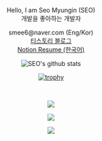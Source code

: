 <div align="center">
  
<p align="center">
Hello, I am Seo Myungin (SEO)<br>
개발을 좋아하는 개발자
</p>
<p align="center">
smee6@naver.com (Eng/Kor)<br>
<a href="https://codegosu.tistory.com/">티스토리 블로그</a><br>
<a href="https://seo93.notion.site/697852d68b4c4075ab49e20333d4df60"> Notion Resume (한국어)</a>
</p>

  
![SEO's github stats](https://github-readme-stats.vercel.app/api?username=smee6&show_icons=true)
  
  
[![trophy](https://github-profile-trophy.vercel.app/?username=smee6&row=1&column=10)](https://github.com/ryo-ma/github-profile-trophy)
  

<br>
<p align="center">
  
<a href="http://instagram.com/seomyungin" target="_blank"><img src="https://img.shields.io/badge/seomyungin-E4405F?style=flat-square&logo=Instagram&logoColor=white"/></a>
  
<a href="https://www.youtube.com/channel/UCvJqYX8P_HIfKsmMsJ0M1WA" target="_blank"><img src="https://img.shields.io/badge/YOUTUBE-FF0000?style=flat-square&logo=youtube&logoColor=white"/></a>
  
<a href="https://smee6.github.io/about" target="_blank"><img src="https://img.shields.io/badge/gitResume-149123?style=flat-square&logoColor=white"/></a>
</p>

</div>
